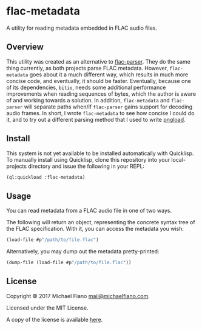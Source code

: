 # flac-metadata

A utility for reading metadata embedded in FLAC audio files.

## Overview

This utility was created as an alternative to
[flac-parser](https://github.com/mfiano/flac-parser). They do the same thing
currently, as both projects parse FLAC metadata. However, `flac-metadata` goes
about it a much different way, which results in much more concise code, and
eventually, it should be faster. Eventually, because one of its dependencies,
`bitio`, needs some additional performance improvements when reading sequences
of bytes, which the author is aware of and working towards a solution. In
addition, `flac-metadata` and `flac-parser` will separate paths when/if
`flac-parser` gains support for decoding audio frames. In short, I wrote
`flac-metadata` to see how concise I could do it, and to try out a different
parsing method that I used to write
[pngload](https://github.com/mfiano/pngload).

## Install

This system is not yet available to be installed automatically with Quicklisp.
To manually install using Quicklisp, clone this repository into your
local-projects directory and issue the following in your REPL:

```lisp
(ql:quickload :flac-metadata)
```

## Usage

You can read metadata from a FLAC audio file in one of two ways.

The following will return an object, representing the concrete syntax tree of
the FLAC specification. With it, you can access the metadata you wish:

```lisp
(load-file #p"/path/to/file.flac")
```

Alternatively, you may dump out the metadata pretty-printed:

```lisp
(dump-file (load-file #p"/path/to/file.flac"))
```

## License

Copyright © 2017 Michael Fiano <mail@michaelfiano.com>.

Licensed under the MIT License.

A copy of the license is available [here](LICENSE).
